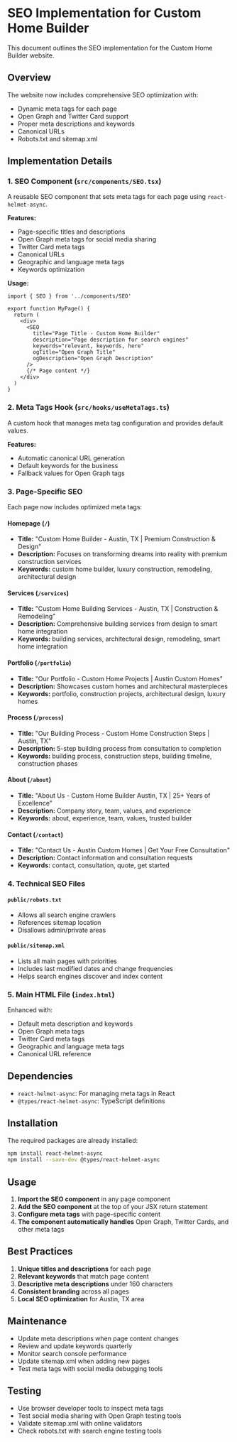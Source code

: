 # SEO Implementation for Custom Home Builder

This document outlines the SEO implementation for the Custom Home Builder website.

## Overview

The website now includes comprehensive SEO optimization with:
- Dynamic meta tags for each page
- Open Graph and Twitter Card support
- Proper meta descriptions and keywords
- Canonical URLs
- Robots.txt and sitemap.xml

## Implementation Details

### 1. SEO Component (`src/components/SEO.tsx`)

A reusable SEO component that sets meta tags for each page using `react-helmet-async`.

**Features:**
- Page-specific titles and descriptions
- Open Graph meta tags for social media sharing
- Twitter Card meta tags
- Canonical URLs
- Geographic and language meta tags
- Keywords optimization

**Usage:**
```tsx
import { SEO } from '../components/SEO'

export function MyPage() {
  return (
    <div>
      <SEO 
        title="Page Title - Custom Home Builder"
        description="Page description for search engines"
        keywords="relevant, keywords, here"
        ogTitle="Open Graph Title"
        ogDescription="Open Graph Description"
      />
      {/* Page content */}
    </div>
  )
}
```

### 2. Meta Tags Hook (`src/hooks/useMetaTags.ts`)

A custom hook that manages meta tag configuration and provides default values.

**Features:**
- Automatic canonical URL generation
- Default keywords for the business
- Fallback values for Open Graph tags

### 3. Page-Specific SEO

Each page now includes optimized meta tags:

#### Homepage (`/`)
- **Title:** "Custom Home Builder - Austin, TX | Premium Construction & Design"
- **Description:** Focuses on transforming dreams into reality with premium construction services
- **Keywords:** custom home builder, luxury construction, remodeling, architectural design

#### Services (`/services`)
- **Title:** "Custom Home Building Services - Austin, TX | Construction & Remodeling"
- **Description:** Comprehensive building services from design to smart home integration
- **Keywords:** building services, architectural design, remodeling, smart home integration

#### Portfolio (`/portfolio`)
- **Title:** "Our Portfolio - Custom Home Projects | Austin Custom Homes"
- **Description:** Showcases custom homes and architectural masterpieces
- **Keywords:** portfolio, construction projects, architectural design, luxury homes

#### Process (`/process`)
- **Title:** "Our Building Process - Custom Home Construction Steps | Austin, TX"
- **Description:** 5-step building process from consultation to completion
- **Keywords:** building process, construction steps, building timeline, construction phases

#### About (`/about`)
- **Title:** "About Us - Custom Home Builder Austin, TX | 25+ Years of Excellence"
- **Description:** Company story, team, values, and experience
- **Keywords:** about, experience, team, values, trusted builder

#### Contact (`/contact`)
- **Title:** "Contact Us - Austin Custom Homes | Get Your Free Consultation"
- **Description:** Contact information and consultation requests
- **Keywords:** contact, consultation, quote, get started

### 4. Technical SEO Files

#### `public/robots.txt`
- Allows all search engine crawlers
- References sitemap location
- Disallows admin/private areas

#### `public/sitemap.xml`
- Lists all main pages with priorities
- Includes last modified dates and change frequencies
- Helps search engines discover and index content

### 5. Main HTML File (`index.html`)

Enhanced with:
- Default meta description and keywords
- Open Graph meta tags
- Twitter Card meta tags
- Geographic and language meta tags
- Canonical URL reference

## Dependencies

- `react-helmet-async`: For managing meta tags in React
- `@types/react-helmet-async`: TypeScript definitions

## Installation

The required packages are already installed:

```bash
npm install react-helmet-async
npm install --save-dev @types/react-helmet-async
```

## Usage

1. **Import the SEO component** in any page component
2. **Add the SEO component** at the top of your JSX return statement
3. **Configure meta tags** with page-specific content
4. **The component automatically handles** Open Graph, Twitter Cards, and other meta tags

## Best Practices

1. **Unique titles and descriptions** for each page
2. **Relevant keywords** that match page content
3. **Descriptive meta descriptions** under 160 characters
4. **Consistent branding** across all pages
5. **Local SEO optimization** for Austin, TX area

## Maintenance

- Update meta descriptions when page content changes
- Review and update keywords quarterly
- Monitor search console performance
- Update sitemap.xml when adding new pages
- Test meta tags with social media debugging tools

## Testing

- Use browser developer tools to inspect meta tags
- Test social media sharing with Open Graph testing tools
- Validate sitemap.xml with online validators
- Check robots.txt with search engine testing tools
